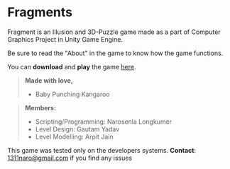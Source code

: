 # Fragments

Fragment is an Illusion and 3D-Puzzle game made as a part of Computer Graphics Project in Unity Game Engine.<br>

Be sure to read the "About" in the game to know how the game functions.<br>

You can **download** and **play** the game [here](https://drive.google.com/open?id=0B-1dcKLROAgSZmVaZ1FnZXh3bUU).<br>

> **Made with love,**
> - Baby Punching Kangaroo 

> **Members:**
> - Scripting/Programming: Narosenla Longkumer<br>
> - Level Design: Gautam Yadav<br>
> - Level Modelling: Arpit Jain<br>

This game was tested only on the developers systems. 
**Contact**: 1311naro@gmail.com if you find any issues

